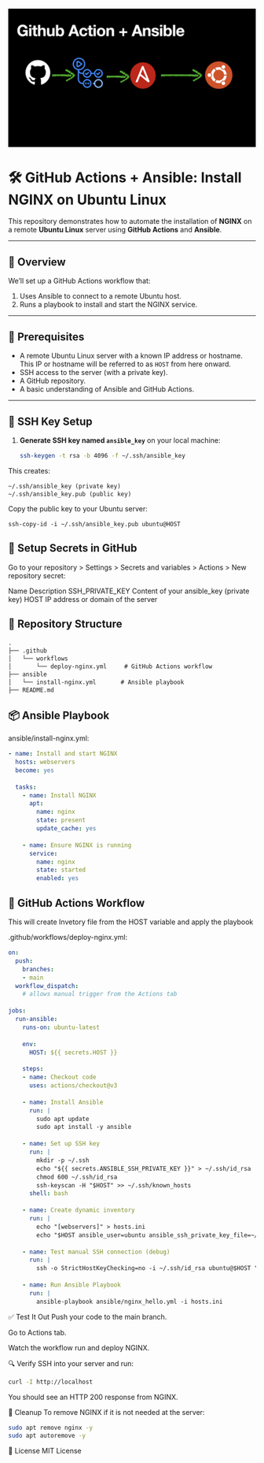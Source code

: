 ![banner](github-action-ansible.png)
# 🛠️ GitHub Actions + Ansible: Install NGINX on Ubuntu Linux

This repository demonstrates how to automate the installation of **NGINX** on a remote **Ubuntu Linux** server using **GitHub Actions** and **Ansible**.

---

## 🧩 Overview

We’ll set up a GitHub Actions workflow that:
1. Uses Ansible to connect to a remote Ubuntu host.
2. Runs a playbook to install and start the NGINX service.

---

## 📝 Prerequisites

- A remote Ubuntu Linux server with a known IP address or hostname. This IP or hostname will be referred to as `HOST` from here onward.
- SSH access to the server (with a private key).
- A GitHub repository.
- A basic understanding of Ansible and GitHub Actions.

---

## 🔑 SSH Key Setup

1. **Generate SSH key named `ansible_key`** on your local machine:

   ```bash
   ssh-keygen -t rsa -b 4096 -f ~/.ssh/ansible_key
   ```
This creates:
```
~/.ssh/ansible_key (private key)
~/.ssh/ansible_key.pub (public key)
```

Copy the public key to your Ubuntu server:
```
ssh-copy-id -i ~/.ssh/ansible_key.pub ubuntu@HOST
```

## 🔐 Setup Secrets in GitHub
Go to your repository > Settings > Secrets and variables > Actions > New repository secret:

Name	Description
SSH_PRIVATE_KEY	Content of your ansible_key (private key)
HOST	IP address or domain of the server


## 📁 Repository Structure
```
.
├── .github
│   └── workflows
│       └── deploy-nginx.yml     # GitHub Actions workflow
├── ansible
│   └── install-nginx.yml       # Ansible playbook
├── README.md

```

## 📦 Ansible Playbook
ansible/install-nginx.yml:

```yaml
- name: Install and start NGINX
  hosts: webservers
  become: yes

  tasks:
    - name: Install NGINX
      apt:
        name: nginx
        state: present
        update_cache: yes

    - name: Ensure NGINX is running
      service:
        name: nginx
        state: started
        enabled: yes
```


## 🤖 GitHub Actions Workflow
This will create Invetory file from the HOST variable and apply the playbook

.github/workflows/deploy-nginx.yml:
```yaml
on:
  push:
    branches:
    - main
  workflow_dispatch:
    # allows manual trigger from the Actions tab

jobs:
  run-ansible:
    runs-on: ubuntu-latest

    env:
      HOST: ${{ secrets.HOST }}

    steps:
    - name: Checkout code
      uses: actions/checkout@v3

    - name: Install Ansible
      run: |
        sudo apt update
        sudo apt install -y ansible

    - name: Set up SSH key
      run: |
        mkdir -p ~/.ssh
        echo "${{ secrets.ANSIBLE_SSH_PRIVATE_KEY }}" > ~/.ssh/id_rsa
        chmod 600 ~/.ssh/id_rsa
        ssh-keyscan -H "$HOST" >> ~/.ssh/known_hosts
      shell: bash

    - name: Create dynamic inventory
      run: |
        echo "[webservers]" > hosts.ini
        echo "$HOST ansible_user=ubuntu ansible_ssh_private_key_file=~/.ssh/id_rsa" >> hosts.ini

    - name: Test manual SSH connection (debug)
      run: |
        ssh -o StrictHostKeyChecking=no -i ~/.ssh/id_rsa ubuntu@$HOST "echo 'SSH Success 🎉'"

    - name: Run Ansible Playbook
      run: |
        ansible-playbook ansible/nginx_hello.yml -i hosts.ini
```

✅ Test It Out
Push your code to the main branch.

Go to Actions tab.

Watch the workflow run and deploy NGINX.

🔍 Verify
SSH into your server and run:
```bash
curl -I http://localhost
```
You should see an HTTP 200 response from NGINX.

🧼 Cleanup
To remove NGINX if it is not needed at the server:
```bash
sudo apt remove nginx -y
sudo apt autoremove -y
```

📄 License
MIT License


